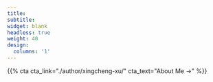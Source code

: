 ```yaml
---
title:
subtitle:
widget: blank
headless: true
weight: 40
design:
  columns: '1'
---
```


{{% cta cta_link="./author/xingcheng-xu/" cta_text="About Me →" %}}
